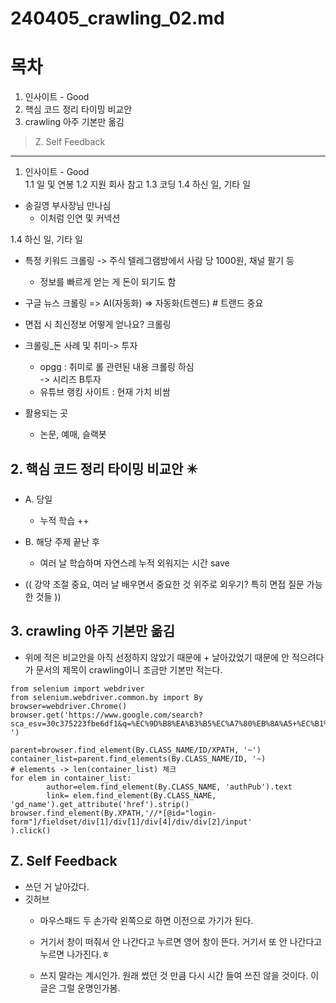 # 240405_crawling_02.md

# 목차 
1. 인사이트 - Good  
2. 핵심 코드 정리 타이밍 비교안
3. crawling 아주 기본만 옮김

> Z. Self Feedback    

-----  
  

1. 인사이트 - Good  
1.1 일 및 연봉
1.2 지원 회사 참고
1.3 코딩
1.4 하신 일, 기타 일

- 송길영 부사장님 만나심
  + 이처럼 인연 및 커넥션

1.4 하신 일, 기타 일    
- 특정 키워드 크롤링 -> 주식 텔레그램방에서 사람 당 1000원, 채널 팔기 등
  + 정보를 빠르게 얻는 게 돈이 되기도 함
- 구글 뉴스 크롤링 => AI(자동화) => 자동화(트렌드) # 트랜드 중요

- 면접 시 최신정보 어떻게 얻나요? 크롤링  

- 크롤링_돈 사례 및 취미-> 투자
  + opgg : 취미로 롤 관련된 내용 크롤링 하심    
    -> 시리즈 B투자
  + 유튜브 랭킹 사이트 : 현재 가치 비쌈
  
- 활용되는 곳
  + 논문, 예매, 슬랙봇 

## 2. 핵심 코드 정리 타이밍 비교안 ✴️
- A. 당일
  + 누적 학습 ++
- B. 해당 주제 끝난 후
  + 여러 날 학습하며 자연스레 누적 외워지는 시간 save 

- (( 강약 조절 중요, 여러 날 배우면서 중요한 것 위주로 외우기? 특히 면접 질문 가능한 것들 ))

## 3. crawling 아주 기본만 옮김
- 위에 적은 비교안을 아직 선정하지 않았기 때문에 + 날아갔었기 때문에 안 적으려다가 문서의 제목이 crawling이니 조금만 기본만 적는다.

```  
from selenium import webdriver
from selenium.webdriver.common.by import By
browser=webdriver.Chrome() 
browser.get('https://www.google.com/search?sca_esv=30c375223fbe6df1&q=%EC%9D%B8%EA%B3%B5%EC%A7%80%EB%8A%A5+%EC%B1%97%EB%B4%87&tbm=nws&source=lnms&prmd=invsbmz&sa=X&ved=2ahUKEwiHpOnO9amFAxXEma8BHcfuCRwQ0pQJegQIDhAB&biw=667&bih=650&dpr=1.25'
')

parent=browser.find_element(By.CLASS_NAME/ID/XPATH, '~')
container_list=parent.find_elements(By.CLASS_NAME/ID, '~)
# elements -> len(container_list) 체크
for elem in container_list:
        author=elem.find_element(By.CLASS_NAME, 'authPub').text
        link= elem.find_element(By.CLASS_NAME, 'gd_name').get_attribute('href').strip()
browser.find_element(By.XPATH,'//*[@id="login-form"]/fieldset/div[1]/div[1]/div[4]/div/div[2]/input'
).click()
```


## Z. Self Feedback
- 쓰던 거 날아갔다.
- 깃허브 
  + 마우스패드 두 손가락 왼쪽으로 하면 이전으로 가기가 된다. 
  + 거기서 창이 떠줘서 안 나간다고 누르면 영어 창이 뜬다. 거기서 또 안 나간다고 누르면 나가진다.ㅎ
      
  + 쓰지 말라는 계시인가. 원래 썼던 것 만큼 다시 시간 들여 쓰진 않을 것이다. 이 글은 그럴 운명인가봄.
